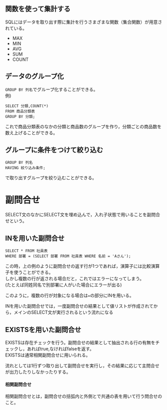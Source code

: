 ## 関数を使って集計する

SQLにはデータを取り出す際に集計を行うさまざまな関数（集合関数）が用意されている。  

- MAX
- MIN
- AVG
- SUM
- COUNT

## データのグループ化

`GROUP BY 列名`でグループ化することができる。  
例)
```
SELECT 分類,COUNT(*)
FROM 商品分類表
GROUP BY 分類;  
```
これで商品分類表のなかの分類と商品数のグループを作り，分類ごとの商品数を数え上げることができる。


## グループに条件をつけて絞り込む

```
GROUP BY 列名
HAVING 絞り込み条件;
```

で取り出すグループを絞り込むことができる。  


# 副問合せ

SELECT文のなかにSELECT文を埋め込んで，入れ子状態で用いることを副問合せという。  

## INを用いた副問合せ

```
SELECT * FROM 社員表
WHERE 部署 = (SELECT 部署 FROM 社員表 WHERE 名前 = 'Aさん');
```

この時，上の例のように副問合せの返す行が1つであれば，演算子には比較演算子を使うことができる。  
しかし複数の行が返される場合だと，これではエラーになってしまう。  
(たとえば同姓同名で別部署に人がいた場合にエラーが出る)  

このように，複数の行が対象になる場合は`=`の部分にINを用いる。  

INを用いた副問合せでは，一度副問合せの結果として値リストが作成されてから，メインのSELECT文が実行されるという流れになる  


## EXISTSを用いた副問合せ

EXISTSは存在チェックを行う。副問合せの結果として抽出される行の有無をチェックし，あればtrue,なければfalseを返す。  
EXISTSは通常相関副問合せに用いられる。

流れとしては1行ずつ取り出して副問合せを実行し，その結果に応じて主問合せが出力したりしなかったりする。

#### 相関副問合せ

相関副問合せとは，副問合せの括弧内と外側とで共通の表を用いて行う問合せのこと。 




